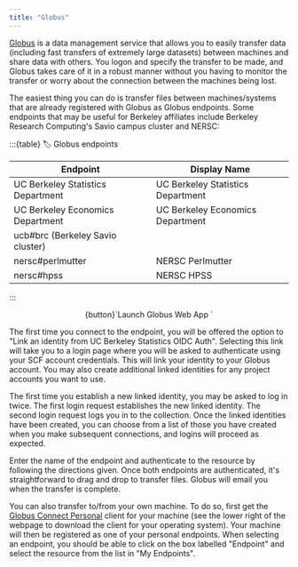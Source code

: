 ```yaml
---
title: "Globus"
---
```


[Globus](http://globus.org) is a data management service that allows you
to easily transfer data (including fast transfers of extremely large
datasets) between machines and share data with others. You logon and
specify the transfer to be made, and Globus takes care of it in a robust
manner without you having to monitor the transfer or worry about the
connection between the machines being lost.

The easiest thing you can do is transfer files between machines/systems
that are already registered with Globus as Globus endpoints. Some
endpoints that may be useful for Berkeley affiliates include Berkeley
Research Computing's Savio campus cluster and NERSC:

:::{table}
:label: Globus endpoints

| Endpoint                          | Display Name                      |
|-----------------------------------|-----------------------------------|
| UC Berkeley Statistics Department | UC Berkeley Statistics Department |
| UC Berkeley Economics Department  | UC Berkeley Economics Department  |
| ucb#brc (Berkeley Savio cluster)  |                                   |
| nersc#perlmutter                  | NERSC Perlmutter                  |
| nersc#hpss                        | NERSC HPSS                        |

:::

<div style="text-align: center;">
{button}`Launch Globus Web App <https://app.globus.org/>`
</div>

The first time you connect to the endpoint, you will be offered the
option to "Link an identity from UC Berkeley Statistics OIDC Auth".
Selecting this link will take you to a login page where you will be
asked to authenticate using your SCF account credentials. This will link
your identity to your Globus account. You may also create additional
linked identities for any project accounts you want to use.

The first time you establish a new linked identity, you may be asked to
log in twice. The first login request establishes the new linked
identity. The second login request logs you in to the collection. Once
the linked identities have been created, you can choose from a list of
those you have created when you make subsequent connections, and logins
will proceed as expected.

Enter the name of the endpoint and authenticate to the resource by
following the directions given. Once both endpoints are authenticated,
it's straightforward to drag and drop to transfer files. Globus will
email you when the transfer is complete.

You can also transfer to/from your own machine. To do so, first get the
[Globus Connect
Personal](https://www.globus.org/globus-connect-personal) client for
your machine (see the lower right of the webpage to download the client
for your operating system). Your machine will then be registered as one
of your personal endpoints. When selecting an endpoint, you should be
able to click on the box labelled "Endpoint" and select the resource
from the list in "My Endpoints".
